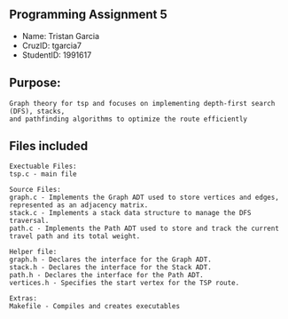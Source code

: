 ## Programming Assignment 5
* Name: Tristan Garcia
* CruzID: tgarcia7
* StudentID: 1991617

## Purpose:
    Graph theory for tsp and focuses on implementing depth-first search (DFS), stacks, 
    and pathfinding algorithms to optimize the route efficiently

## Files included
    Exectuable Files:
    tsp.c - main file

    Source Files:
    graph.c - Implements the Graph ADT used to store vertices and edges, represented as an adjacency matrix.
    stack.c - Implements a stack data structure to manage the DFS traversal.
    path.c - Implements the Path ADT used to store and track the current travel path and its total weight.

    Helper file:
    graph.h - Declares the interface for the Graph ADT.
    stack.h - Declares the interface for the Stack ADT.
    path.h - Declares the interface for the Path ADT.
    vertices.h - Specifies the start vertex for the TSP route.

    Extras:
    Makefile - Compiles and creates executables
